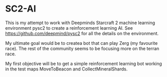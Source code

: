 # SC2-AI
This is my attempt to work with Deepminds Starcraft 2 machine learning environment pysc2 to create a reinforcement learning AI.
See https://github.com/deepmind/pysc2 for all the details on the environment.

My ultimate goal would be to createa bot that can play Zerg (my favourite race). The rest of the community seems to be focusing more on the terran race.

My first objective will be to get a simple reinforcement learning bot working in the test maps MoveToBeacon and CollectMineralShards.
